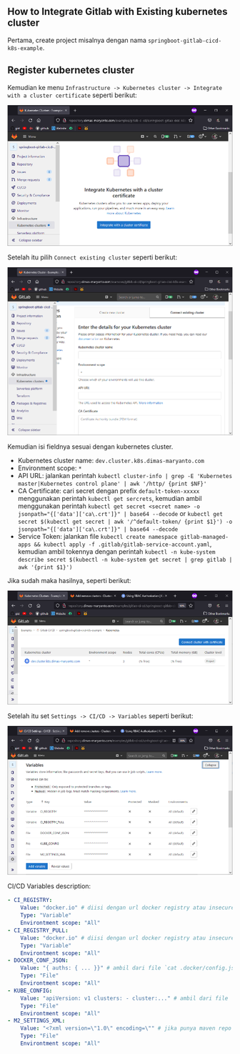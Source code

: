 ## How to Integrate Gitlab with Existing kubernetes cluster

Pertama, create project misalnya dengan nama `springboot-gitlab-cicd-k8s-example`. 

## Register kubernetes cluster

Kemudian ke menu `Infrastructure -> Kubernetes cluster -> Integrate with a cluster certificate` seperti berikut:

![integrate-cluster](images/gitlab-integration/01-integrate-cluster.png)

Setelah itu pilih `Connect existing cluster` seperti berikut:

![connect-exist-cluster](images/gitlab-integration/02-connect-existing.png)
 
Kemudian isi fieldnya sesuai dengan kubernetes cluster.

- Kubernetes cluster name: `dev.cluster.k8s.dimas-maryanto.com`
- Environment scope: `*`
- API URL: jalankan perintah `kubectl cluster-info | grep -E 'Kubernetes master|Kubernetes control plane' | awk '/http/ {print $NF}'`
- CA Certificate: cari secret dengan prefix `default-token-xxxxx` menggunakan perintah `kubectl get sercrets`, kemudian ambil menggunakan perintah `kubectl get secret <secret name> -o jsonpath="{['data']['ca\.crt']}" | base64 --decode` or `kubectl get secret $(kubectl get secret | awk '/^default-token/ {print $1}') -o jsonpath="{['data']['ca\.crt']}" | base64 --decode`
- Service Token: jalankan file `kubectl create namespace gitlab-managed-apps && kubectl apply -f .gitlab/gitlab-service-account.yaml`, kemudian ambil tokennya dengan perintah `kubectl -n kube-system describe secret $(kubectl -n kube-system get secret | grep gitlab | awk '{print $1}')`

Jika sudah maka hasilnya, seperti berikut:

![cluster-registered](images/gitlab-integration/03-cluster-registered.png)

Setelah itu set `Settings -> CI/CD -> Variables` seperti berikut:

![cicd-variables](images/gitlab-integration/04-cicd-variables.png)

CI/CD Variables description:

```yaml
- CI_REGISTRY:
    Value: "docker.io" # diisi dengan url docker registry atau insecure registry (hosted)
    Type: "Variable"
    Environtment scope: "All"
- CI_REGISTRY_PULL:
    Value: "docker.io" # diisi dengan url docker registry atau insecure registry (proxy atau group)
    Type: "Variable"
    Environtment scope: "All"
- DOCKER_CONF_JSON:
    Value: "{ auths: { ... }}" # ambil dari file `cat .docker/config.json`
    Type: "File"
    Environtment scope: "All"
- KUBE_CONFIG: 
    Value: "apiVersion: v1 clusters: - cluster:..." # ambil dari file `cat .kube/config`
    Type: "File"
    Environtment scope: "All"
- M2_SETTINGS_XML:
    Value: "<?xml version=\"1.0\" encoding=\"" # jika punya maven repo boleh tambahin di sini, ambil dari file `cat ~/.m2/settings.xml`
    Type: "File"
    Environtment scope: "All"
```

